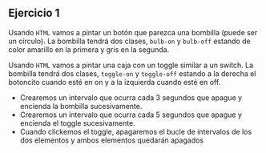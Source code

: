 ## Ejercicio 1

Usando `HTML` vamos a pintar un botón que parezca una bombilla (puede ser un círculo).
La bombilla tendrá dos clases, `bulb-on` y `bulb-off` estando de color amarillo en la primera y gris en la segunda.

Usando `HTML` vamos a pintar una caja con un toggle similar a un switch.
La bombilla tendrá dos clases, `toggle-on` y `toggle-off` estando a la derecha el botoncito cuando esté en on y a la izquierda cuando esté en off.

- Crearemos un intervalo que ocurra cada 3 segundos que apague y encienda la bombilla sucesivamente.
- Crearemos un intervalo que ocurra cada 5 segundos que apague y encienda el toggle sucesivamente.
- Cuando clickemos el toggle, apagaremos el bucle de intervalos de los dos elementos y ambos elementos quedarán apagados
